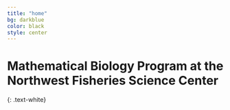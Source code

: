 ```yaml
---
title: "home"
bg: darkblue
color: black
style: center
---
```

# Mathematical Biology Program at the Northwest Fisheries Science Center
{: .text-white}
